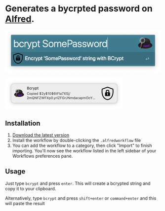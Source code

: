 # Generates a bycrpted password on [Alfred](https://www.alfredapp.com).

![Screenshot](screenshot.png)

![Notification](notification.png)

## Installation

1. [Download the latest version](https://github.com/midnite81/alfred-bcrypt/releases/download/v1.0.0/alfred-bcrypt.alfredworkflow)
2. Install the workflow by double-clicking the `.alfredworkflow` file
3. You can add the workflow to a category, then click "Import" to finish importing. You'll now see the workflow listed in the left sidebar of your Workflows preferences pane.

## Usage

Just type `bcrypt` and press `enter`. This will create a bcrypted string and copy it to your clipboard.

Alternatively, type `bcrypt` and press `shift+enter` or `command+enter` and this will paste the result

